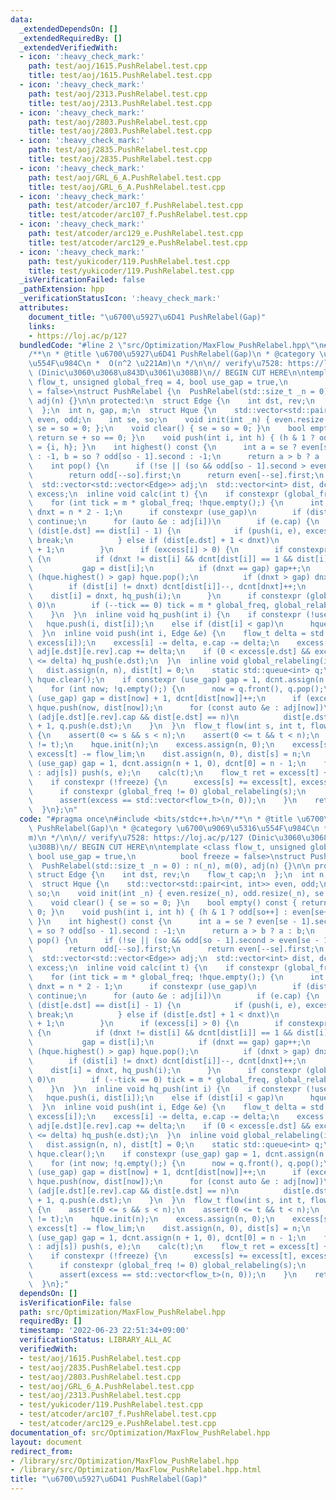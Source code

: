 ```yaml
---
data:
  _extendedDependsOn: []
  _extendedRequiredBy: []
  _extendedVerifiedWith:
  - icon: ':heavy_check_mark:'
    path: test/aoj/1615.PushRelabel.test.cpp
    title: test/aoj/1615.PushRelabel.test.cpp
  - icon: ':heavy_check_mark:'
    path: test/aoj/2313.PushRelabel.test.cpp
    title: test/aoj/2313.PushRelabel.test.cpp
  - icon: ':heavy_check_mark:'
    path: test/aoj/2803.PushRelabel.test.cpp
    title: test/aoj/2803.PushRelabel.test.cpp
  - icon: ':heavy_check_mark:'
    path: test/aoj/2835.PushRelabel.test.cpp
    title: test/aoj/2835.PushRelabel.test.cpp
  - icon: ':heavy_check_mark:'
    path: test/aoj/GRL_6_A.PushRelabel.test.cpp
    title: test/aoj/GRL_6_A.PushRelabel.test.cpp
  - icon: ':heavy_check_mark:'
    path: test/atcoder/arc107_f.PushRelabel.test.cpp
    title: test/atcoder/arc107_f.PushRelabel.test.cpp
  - icon: ':heavy_check_mark:'
    path: test/atcoder/arc129_e.PushRelabel.test.cpp
    title: test/atcoder/arc129_e.PushRelabel.test.cpp
  - icon: ':heavy_check_mark:'
    path: test/yukicoder/119.PushRelabel.test.cpp
    title: test/yukicoder/119.PushRelabel.test.cpp
  _isVerificationFailed: false
  _pathExtension: hpp
  _verificationStatusIcon: ':heavy_check_mark:'
  attributes:
    document_title: "\u6700\u5927\u6D41 PushRelabel(Gap)"
    links:
    - https://loj.ac/p/127
  bundledCode: "#line 2 \"src/Optimization/MaxFlow_PushRelabel.hpp\"\n#include <bits/stdc++.h>\n\
    /**\n * @title \u6700\u5927\u6D41 PushRelabel(Gap)\n * @category \u6700\u9069\u5316\
    \u554F\u984C\n *  O(n^2 \u221Am)\n */\n\n// verify\u7528: https://loj.ac/p/127\
    \ (Dinic\u3060\u3068\u843D\u3061\u308B)\n// BEGIN CUT HERE\n\ntemplate <class\
    \ flow_t, unsigned global_freq = 4, bool use_gap = true,\n          bool freeze\
    \ = false>\nstruct PushRelabel {\n  PushRelabel(std::size_t _n = 0) : n(_n), m(0),\
    \ adj(n) {}\n\n protected:\n  struct Edge {\n    int dst, rev;\n    flow_t cap;\n\
    \  };\n  int n, gap, m;\n  struct Hque {\n    std::vector<std::pair<int, int>>\
    \ even, odd;\n    int se, so;\n    void init(int _n) { even.resize(_n), odd.resize(_n),\
    \ se = so = 0; };\n    void clear() { se = so = 0; }\n    bool empty() const {\
    \ return se + so == 0; }\n    void push(int i, int h) { (h & 1 ? odd[so++] : even[se++])\
    \ = {i, h}; }\n    int highest() const {\n      int a = se ? even[se - 1].second\
    \ : -1, b = so ? odd[so - 1].second : -1;\n      return a > b ? a : b;\n    }\n\
    \    int pop() {\n      if (!se || (so && odd[so - 1].second > even[se - 1].second))\n\
    \        return odd[--so].first;\n      return even[--se].first;\n    }\n  } hque;\n\
    \  std::vector<std::vector<Edge>> adj;\n  std::vector<int> dist, dcnt;\n  std::vector<flow_t>\
    \ excess;\n  inline void calc(int t) {\n    if constexpr (global_freq != 0) global_relabeling(t);\n\
    \    for (int tick = m * global_freq; !hque.empty();) {\n      int i = hque.pop(),\
    \ dnxt = n * 2 - 1;\n      if constexpr (use_gap)\n        if (dist[i] > gap)\
    \ continue;\n      for (auto &e : adj[i])\n        if (e.cap) {\n          if\
    \ (dist[e.dst] == dist[i] - 1) {\n            if (push(i, e), excess[i] == 0)\
    \ break;\n          } else if (dist[e.dst] + 1 < dnxt)\n            dnxt = dist[e.dst]\
    \ + 1;\n        }\n      if (excess[i] > 0) {\n        if constexpr (use_gap)\
    \ {\n          if (dnxt != dist[i] && dcnt[dist[i]] == 1 && dist[i] < gap)\n \
    \           gap = dist[i];\n          if (dnxt == gap) gap++;\n          while\
    \ (hque.highest() > gap) hque.pop();\n          if (dnxt > gap) dnxt = n;\n  \
    \        if (dist[i] != dnxt) dcnt[dist[i]]--, dcnt[dnxt]++;\n        }\n    \
    \    dist[i] = dnxt, hq_push(i);\n      }\n      if constexpr (global_freq !=\
    \ 0)\n        if (--tick == 0) tick = m * global_freq, global_relabeling(t);\n\
    \    }\n  }\n  inline void hq_push(int i) {\n    if constexpr (!use_gap)\n   \
    \   hque.push(i, dist[i]);\n    else if (dist[i] < gap)\n      hque.push(i, dist[i]);\n\
    \  }\n  inline void push(int i, Edge &e) {\n    flow_t delta = std::min(e.cap,\
    \ excess[i]);\n    excess[i] -= delta, e.cap -= delta;\n    excess[e.dst] += delta,\
    \ adj[e.dst][e.rev].cap += delta;\n    if (0 < excess[e.dst] && excess[e.dst]\
    \ <= delta) hq_push(e.dst);\n  }\n  inline void global_relabeling(int t) {\n \
    \   dist.assign(n, n), dist[t] = 0;\n    static std::queue<int> q;\n    q.push(t),\
    \ hque.clear();\n    if constexpr (use_gap) gap = 1, dcnt.assign(n + 1, 0);\n\
    \    for (int now; !q.empty();) {\n      now = q.front(), q.pop();\n      if constexpr\
    \ (use_gap) gap = dist[now] + 1, dcnt[dist[now]]++;\n      if (excess[now] > 0)\
    \ hque.push(now, dist[now]);\n      for (const auto &e : adj[now])\n        if\
    \ (adj[e.dst][e.rev].cap && dist[e.dst] == n)\n          dist[e.dst] = dist[now]\
    \ + 1, q.push(e.dst);\n    }\n  }\n  flow_t flow(int s, int t, flow_t flow_lim)\
    \ {\n    assert(0 <= s && s < n);\n    assert(0 <= t && t < n);\n    assert(s\
    \ != t);\n    hque.init(n);\n    excess.assign(n, 0);\n    excess[s] += flow_lim,\
    \ excess[t] -= flow_lim;\n    dist.assign(n, 0), dist[s] = n;\n    if constexpr\
    \ (use_gap) gap = 1, dcnt.assign(n + 1, 0), dcnt[0] = n - 1;\n    for (auto &e\
    \ : adj[s]) push(s, e);\n    calc(t);\n    flow_t ret = excess[t] + flow_lim;\n\
    \    if constexpr (!freeze) {\n      excess[s] += excess[t], excess[t] = 0;\n\
    \      if constexpr (global_freq != 0) global_relabeling(s);\n      calc(s);\n\
    \      assert(excess == std::vector<flow_t>(n, 0));\n    }\n    return ret;\n\
    \  }\n};\n"
  code: "#pragma once\n#include <bits/stdc++.h>\n/**\n * @title \u6700\u5927\u6D41\
    \ PushRelabel(Gap)\n * @category \u6700\u9069\u5316\u554F\u984C\n *  O(n^2 \u221A\
    m)\n */\n\n// verify\u7528: https://loj.ac/p/127 (Dinic\u3060\u3068\u843D\u3061\
    \u308B)\n// BEGIN CUT HERE\n\ntemplate <class flow_t, unsigned global_freq = 4,\
    \ bool use_gap = true,\n          bool freeze = false>\nstruct PushRelabel {\n\
    \  PushRelabel(std::size_t _n = 0) : n(_n), m(0), adj(n) {}\n\n protected:\n \
    \ struct Edge {\n    int dst, rev;\n    flow_t cap;\n  };\n  int n, gap, m;\n\
    \  struct Hque {\n    std::vector<std::pair<int, int>> even, odd;\n    int se,\
    \ so;\n    void init(int _n) { even.resize(_n), odd.resize(_n), se = so = 0; };\n\
    \    void clear() { se = so = 0; }\n    bool empty() const { return se + so ==\
    \ 0; }\n    void push(int i, int h) { (h & 1 ? odd[so++] : even[se++]) = {i, h};\
    \ }\n    int highest() const {\n      int a = se ? even[se - 1].second : -1, b\
    \ = so ? odd[so - 1].second : -1;\n      return a > b ? a : b;\n    }\n    int\
    \ pop() {\n      if (!se || (so && odd[so - 1].second > even[se - 1].second))\n\
    \        return odd[--so].first;\n      return even[--se].first;\n    }\n  } hque;\n\
    \  std::vector<std::vector<Edge>> adj;\n  std::vector<int> dist, dcnt;\n  std::vector<flow_t>\
    \ excess;\n  inline void calc(int t) {\n    if constexpr (global_freq != 0) global_relabeling(t);\n\
    \    for (int tick = m * global_freq; !hque.empty();) {\n      int i = hque.pop(),\
    \ dnxt = n * 2 - 1;\n      if constexpr (use_gap)\n        if (dist[i] > gap)\
    \ continue;\n      for (auto &e : adj[i])\n        if (e.cap) {\n          if\
    \ (dist[e.dst] == dist[i] - 1) {\n            if (push(i, e), excess[i] == 0)\
    \ break;\n          } else if (dist[e.dst] + 1 < dnxt)\n            dnxt = dist[e.dst]\
    \ + 1;\n        }\n      if (excess[i] > 0) {\n        if constexpr (use_gap)\
    \ {\n          if (dnxt != dist[i] && dcnt[dist[i]] == 1 && dist[i] < gap)\n \
    \           gap = dist[i];\n          if (dnxt == gap) gap++;\n          while\
    \ (hque.highest() > gap) hque.pop();\n          if (dnxt > gap) dnxt = n;\n  \
    \        if (dist[i] != dnxt) dcnt[dist[i]]--, dcnt[dnxt]++;\n        }\n    \
    \    dist[i] = dnxt, hq_push(i);\n      }\n      if constexpr (global_freq !=\
    \ 0)\n        if (--tick == 0) tick = m * global_freq, global_relabeling(t);\n\
    \    }\n  }\n  inline void hq_push(int i) {\n    if constexpr (!use_gap)\n   \
    \   hque.push(i, dist[i]);\n    else if (dist[i] < gap)\n      hque.push(i, dist[i]);\n\
    \  }\n  inline void push(int i, Edge &e) {\n    flow_t delta = std::min(e.cap,\
    \ excess[i]);\n    excess[i] -= delta, e.cap -= delta;\n    excess[e.dst] += delta,\
    \ adj[e.dst][e.rev].cap += delta;\n    if (0 < excess[e.dst] && excess[e.dst]\
    \ <= delta) hq_push(e.dst);\n  }\n  inline void global_relabeling(int t) {\n \
    \   dist.assign(n, n), dist[t] = 0;\n    static std::queue<int> q;\n    q.push(t),\
    \ hque.clear();\n    if constexpr (use_gap) gap = 1, dcnt.assign(n + 1, 0);\n\
    \    for (int now; !q.empty();) {\n      now = q.front(), q.pop();\n      if constexpr\
    \ (use_gap) gap = dist[now] + 1, dcnt[dist[now]]++;\n      if (excess[now] > 0)\
    \ hque.push(now, dist[now]);\n      for (const auto &e : adj[now])\n        if\
    \ (adj[e.dst][e.rev].cap && dist[e.dst] == n)\n          dist[e.dst] = dist[now]\
    \ + 1, q.push(e.dst);\n    }\n  }\n  flow_t flow(int s, int t, flow_t flow_lim)\
    \ {\n    assert(0 <= s && s < n);\n    assert(0 <= t && t < n);\n    assert(s\
    \ != t);\n    hque.init(n);\n    excess.assign(n, 0);\n    excess[s] += flow_lim,\
    \ excess[t] -= flow_lim;\n    dist.assign(n, 0), dist[s] = n;\n    if constexpr\
    \ (use_gap) gap = 1, dcnt.assign(n + 1, 0), dcnt[0] = n - 1;\n    for (auto &e\
    \ : adj[s]) push(s, e);\n    calc(t);\n    flow_t ret = excess[t] + flow_lim;\n\
    \    if constexpr (!freeze) {\n      excess[s] += excess[t], excess[t] = 0;\n\
    \      if constexpr (global_freq != 0) global_relabeling(s);\n      calc(s);\n\
    \      assert(excess == std::vector<flow_t>(n, 0));\n    }\n    return ret;\n\
    \  }\n};"
  dependsOn: []
  isVerificationFile: false
  path: src/Optimization/MaxFlow_PushRelabel.hpp
  requiredBy: []
  timestamp: '2022-06-23 22:51:34+09:00'
  verificationStatus: LIBRARY_ALL_AC
  verifiedWith:
  - test/aoj/1615.PushRelabel.test.cpp
  - test/aoj/2835.PushRelabel.test.cpp
  - test/aoj/2803.PushRelabel.test.cpp
  - test/aoj/GRL_6_A.PushRelabel.test.cpp
  - test/aoj/2313.PushRelabel.test.cpp
  - test/yukicoder/119.PushRelabel.test.cpp
  - test/atcoder/arc107_f.PushRelabel.test.cpp
  - test/atcoder/arc129_e.PushRelabel.test.cpp
documentation_of: src/Optimization/MaxFlow_PushRelabel.hpp
layout: document
redirect_from:
- /library/src/Optimization/MaxFlow_PushRelabel.hpp
- /library/src/Optimization/MaxFlow_PushRelabel.hpp.html
title: "\u6700\u5927\u6D41 PushRelabel(Gap)"
---
```

